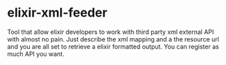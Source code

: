# elixir-xml-feeder
Tool that allow elixir developers to work with third party xml external API with almost no pain. Just describe the xml mapping and a the resource url and you are all set to retrieve a elixir formatted output. You can register as much API you want.
